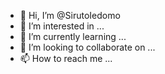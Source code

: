 - 👋 Hi, I’m @SirutoIedomo
- 👀 I’m interested in ...
- 🌱 I’m currently learning ...
- 💞️ I’m looking to collaborate on ...
- 📫 How to reach me ...

<!---
SirutoIedomo/SirutoIedomo is a ✨ special ✨ repository because its `README.md` (this file) appears on your GitHub profile.
You can click the Preview link to take a look at your changes.
--->
